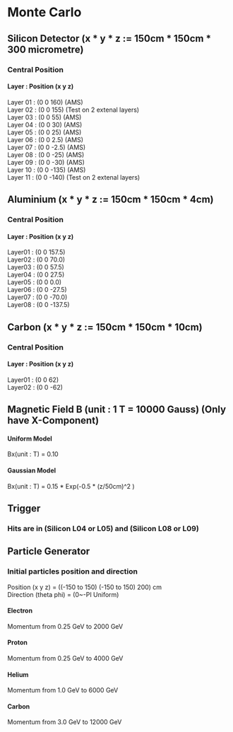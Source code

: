 # Monte Carlo

## Silicon Detector (x * y * z := 150cm * 150cm * 300 micrometre)
### Central Position
#### Layer    : Position (x y z)

Layer 01 : (0 0  160)      (AMS)  
Layer 02 : (0 0  155)      (Test on 2 extenal layers)  
Layer 03 : (0 0  55)       (AMS)  
Layer 04 : (0 0  30)       (AMS)  
Layer 05 : (0 0  25)       (AMS)  
Layer 06 : (0 0   2.5)     (AMS)  
Layer 07 : (0 0  -2.5)     (AMS)  
Layer 08 : (0 0 -25)       (AMS)  
Layer 09 : (0 0 -30)       (AMS)  
Layer 10 : (0 0 -135)      (AMS)  
Layer 11 : (0 0 -140)      (Test on 2 extenal layers)  

## Aluminium (x * y * z := 150cm * 150cm * 4cm)
### Central Position
#### Layer   : Position (x y z)

Layer01 : (0 0  157.5)  
Layer02 : (0 0   70.0)  
Layer03 : (0 0   57.5)  
Layer04 : (0 0   27.5)  
Layer05 : (0 0    0.0)  
Layer06 : (0 0  -27.5)  
Layer07 : (0 0  -70.0)  
Layer08 : (0 0 -137.5)  

## Carbon (x * y * z := 150cm * 150cm * 10cm)
### Central Position
#### Layer   : Position (x y z)

Layer01 : (0 0  62)  
Layer02 : (0 0 -62)  

## Magnetic Field B (unit : 1 T = 10000 Gauss) (Only have X-Component)
#### Uniform Model

Bx(unit : T) = 0.10  

#### Gaussian Model

Bx(unit : T) = 0.15 * Exp(-0.5 * (z/50cm)^2 )

## Trigger
### Hits are in (Silicon L04 or L05) and (Silicon L08 or L09)

## Particle Generator
### Initial particles position and direction

Position (x y z) = ((-150 to 150) (-150 to 150) 200) cm  
Direction (theta phi) = (0~-PI Uniform)  

#### Electron
Momentum from 0.25 GeV to 2000 GeV

#### Proton
Momentum from 0.25 GeV to 4000 GeV  

#### Helium
Momentum from 1.0 GeV to 6000 GeV  

#### Carbon
Momentum from 3.0 GeV to 12000 GeV   

